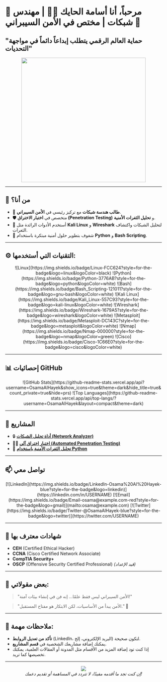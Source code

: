 # 👋 مرحباً، أنا أسامة الحايك 👨‍💻 | مهندس شبكات | مختص في الأمن السيبراني 🔐
## "حماية العالم الرقمي يتطلب إبداعاً دائماً في مواجهة التحديات"

<div align="center">
  <img src="https://user-images.githubusercontent.com/16111715/120435576-8c32c000-c390-11eb-8eab-529a93003c0f.gif" width="400">
</div>

---

## 🧠 من أنا؟
- 💼 **طالب هندسة شبكات** مع تركيز رئيسي في **الأمن السيبراني**.
- 🛡️ متخصص في **اختبار الاختراق (Penetration Testing)** و **تحليل الثغرات الأمنية**.
- 🔧 أستخدم الأدوات الرائدة مثل **Kali Linux** و **Wireshark** لتحليل الشبكات واكتشاف الثغرات.
- 🚀 شغوف بتطوير حلول أمنية مبتكرة باستخدام **Python** و **Bash Scripting**.

---

## ⚙️ التقنيات التي أستخدمها:
<div align="center">
  ![Linux](https://img.shields.io/badge/Linux-FCC624?style=for-the-badge&logo=linux&logoColor=black)
  ![Python](https://img.shields.io/badge/Python-3776AB?style=for-the-badge&logo=python&logoColor=white)
  ![Bash](https://img.shields.io/badge/Bash_Scripting-121011?style=for-the-badge&logo=gnu-bash&logoColor=white)
  ![Kali Linux](https://img.shields.io/badge/Kali_Linux-557C93?style=for-the-badge&logo=kali-linux&logoColor=white)
  ![Wireshark](https://img.shields.io/badge/Wireshark-1679A5?style=for-the-badge&logo=wireshark&logoColor=white)
  ![Metasploit](https://img.shields.io/badge/Metasploit-DC143C?style=for-the-badge&logo=metasploit&logoColor=white)
  ![Nmap](https://img.shields.io/badge/Nmap-000000?style=for-the-badge&logo=nmap&logoColor=green)
  ![Cisco](https://img.shields.io/badge/Cisco-1C66E0?style=for-the-badge&logo=cisco&logoColor=white)
</div>

---

## 📊 إحصائيات GitHub

<div align="center">
  ![GitHub Stats](https://github-readme-stats.vercel.app/api?username=OsamaAlHayek&show_icons=true&theme=dark&hide_title=true&count_private=true&hide=prs)
  ![Top Languages](https://github-readme-stats.vercel.app/api/top-langs/?username=OsamaAlHayek&layout=compact&theme=dark)
</div>

---

## 💼 المشاريع

- 🔒 [**أداة تحليل الشبكات (Network Analyzer)**](https://github.com/OsamaAlHayek/NetworkAnalyzer)
- 🕵️‍♂️ [**اختبار اختراق آلي (Automated Penetration Testing)**](https://github.com/OsamaAlHayek/AutomatedPenTest)
- 🔐 [**تحليل الثغرات الأمنية باستخدام Python**](https://github.com/OsamaAlHayek/VulnerabilityScanner)

---

## 📫 تواصل معي

<div align="center">
  [![LinkedIn](https://img.shields.io/badge/LinkedIn-Osama%20Al%20Hayek-blue?style=for-the-badge&logo=linkedin)](https://linkedin.com/in/USERNAME)
  [![Email](https://img.shields.io/badge/Email-osama@example.com-red?style=for-the-badge&logo=gmail)](mailto:osama@example.com)
  [![Twitter](https://img.shields.io/badge/Twitter-@OsamaAlHayek-blue?style=for-the-badge&logo=twitter)](https://twitter.com/USERNAME)
</div>

---

## 🔐 شهادات معترف بها
- **CEH** (Certified Ethical Hacker)
- **CCNA** (Cisco Certified Network Associate)
- **CompTIA Security+**
- **OSCP** (Offensive Security Certified Professional) *(قيد الإعداد)*

---

## 📜 بعض مقولاتي:
> "الأمن السيبراني ليس فقط علمًا... إنه فن في إنشاء بيئات آمنة!"

> "الأمن يبدأ من الأساسيات، لكن الابتكار هو مفتاح المستقبل." 🔐

---

## 🧩 ملاحظات مهمة:
- **تأكد من تعديل الروابط** (LinkedIn، البريد الإلكتروني، إلخ) لتكون صحيحة.
- يمكنك إضافة مشاريعك الشخصية في **قسم المشاريع**.
- إذا كنت تود إضافة المزيد من الأقسام مثل المدونة أو المقالات العلمية، يمكنك تخصيصها كما تريد.

---

<div align="center">
  <img src="https://img.shields.io/badge/Support-Open%20Source-ff69b4?style=for-the-badge" />
  <br>
  <em>إن كنت تجد ما أقدمه مفيدًا، لا تتردد في المساهمة أو تقديم دعمك!</em>
</div>
